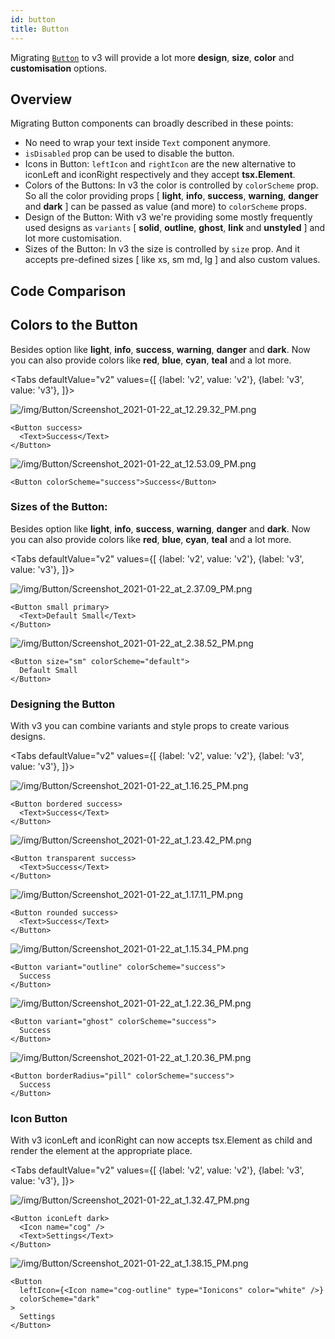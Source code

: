 ```yaml
---
id: button
title: Button
---
```





Migrating [`Button`](button.mdx) to v3 will provide a lot more **design**, **size**, **color** and **customisation** options.

## Overview

Migrating Button components can broadly described in these points:

- No need to wrap your text inside `Text` component anymore.
- `isDisabled` prop can be used to disable the button.
- Icons in Button:
  `leftIcon` and `rightIcon` are the new alternative to iconLeft and iconRight respectively and they accept **tsx.Element**.
- Colors of the Buttons:
  In v3 the color is controlled by `colorScheme` prop. So all the color providing props [ **light**, **info**, **success**, **warning**, **danger** and **dark** ] can be passed as value (and more) to `colorScheme` props.
- Design of the Button:
  With v3 we're providing some mostly frequently used designs as `variants` [ **solid**, **outline**, **ghost**, **link** and **unstyled** ] and lot more customisation.
- Sizes of the Button:
  In v3 the size is controlled by `size` prop. And it accepts pre-defined sizes [ like xs, sm md, lg ] and also custom values.

## Code Comparison

## Colors to the Button

Besides option like **light**, **info**, **success**, **warning**, **danger** and **dark**. Now you can also provide colors like **red**, **blue**, **cyan**, **teal** and a lot more.

<Tabs
defaultValue="v2"
values={[
{label: 'v2', value: 'v2'},
{label: 'v3', value: 'v3'},
]}>
<TabItem value="v2">

![/img/Button/Screenshot_2021-01-22_at_12.29.32_PM.png](/img/Button/Screenshot_2021-01-22_at_12.29.32_PM.png)

```tsx
<Button success>
  <Text>Success</Text>
</Button>
```

</TabItem>
<TabItem value="v3">

![/img/Button/Screenshot_2021-01-22_at_12.53.09_PM.png](/img/Button/Screenshot_2021-01-22_at_12.53.09_PM.png)

```tsx
<Button colorScheme="success">Success</Button>
```

</TabItem>
</Tabs>

### Sizes of the Button:

Besides option like **light**, **info**, **success**, **warning**, **danger** and **dark**. Now you can also provide colors like **red**, **blue**, **cyan**, **teal** and a lot more.

<Tabs
defaultValue="v2"
values={[
{label: 'v2', value: 'v2'},
{label: 'v3', value: 'v3'},
]}>
<TabItem value="v2">

![/img/Button/Screenshot_2021-01-22_at_2.37.09_PM.png](/img/Button/Screenshot_2021-01-22_at_2.37.09_PM.png)

```tsx
<Button small primary>
  <Text>Default Small</Text>
</Button>
```

</TabItem>
<TabItem value="v3">

![/img/Button/Screenshot_2021-01-22_at_2.38.52_PM.png](/img/Button/Screenshot_2021-01-22_at_2.38.52_PM.png)

```tsx
<Button size="sm" colorScheme="default">
  Default Small
</Button>
```

</TabItem>
</Tabs>

### Designing the Button

With v3 you can combine variants and style props to create various designs.

<Tabs
defaultValue="v2"
values={[
{label: 'v2', value: 'v2'},
{label: 'v3', value: 'v3'},
]}>
<TabItem value="v2">

![/img/Button/Screenshot_2021-01-22_at_1.16.25_PM.png](/img/Button/Screenshot_2021-01-22_at_1.16.25_PM.png)

```tsx
<Button bordered success>
  <Text>Success</Text>
</Button>
```

![/img/Button/Screenshot_2021-01-22_at_1.23.42_PM.png](/img/Button/Screenshot_2021-01-22_at_1.23.42_PM.png)

```tsx
<Button transparent success>
  <Text>Success</Text>
</Button>
```

![/img/Button/Screenshot_2021-01-22_at_1.17.11_PM.png](/img/Button/Screenshot_2021-01-22_at_1.17.11_PM.png)

```tsx
<Button rounded success>
  <Text>Success</Text>
</Button>
```

</TabItem>
<TabItem value="v3">

![/img/Button/Screenshot_2021-01-22_at_1.15.34_PM.png](/img/Button/Screenshot_2021-01-22_at_1.15.34_PM.png)

```tsx
<Button variant="outline" colorScheme="success">
  Success
</Button>
```

![/img/Button/Screenshot_2021-01-22_at_1.22.36_PM.png](/img/Button/Screenshot_2021-01-22_at_1.22.36_PM.png)

```tsx
<Button variant="ghost" colorScheme="success">
  Success
</Button>
```

![/img/Button/Screenshot_2021-01-22_at_1.20.36_PM.png](/img/Button/Screenshot_2021-01-22_at_1.20.36_PM.png)

```tsx
<Button borderRadius="pill" colorScheme="success">
  Success
</Button>
```

</TabItem>
</Tabs>

### Icon Button

With v3 iconLeft and iconRight can now accepts tsx.Element as child and render the element at the appropriate place.

<Tabs
defaultValue="v2"
values={[
{label: 'v2', value: 'v2'},
{label: 'v3', value: 'v3'},
]}>
<TabItem value="v2">

![/img/Button/Screenshot_2021-01-22_at_1.32.47_PM.png](/img/Button/Screenshot_2021-01-22_at_1.32.47_PM.png)

```tsx
<Button iconLeft dark>
  <Icon name="cog" />
  <Text>Settings</Text>
</Button>
```

</TabItem>
<TabItem value="v3">

![/img/Button/Screenshot_2021-01-22_at_1.38.15_PM.png](/img/Button/Screenshot_2021-01-22_at_1.38.15_PM.png)

```tsx
<Button
  leftIcon={<Icon name="cog-outline" type="Ionicons" color="white" />}
  colorScheme="dark"
>
  Settings
</Button>
```

</TabItem>
</Tabs>
